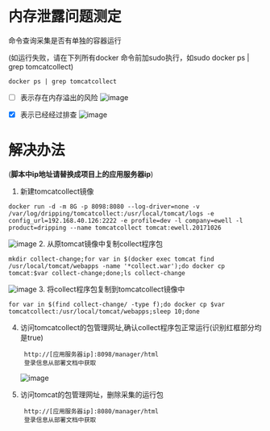 # 内存泄露问题测定

命令查询采集是否有单独的容器运行

(如运行失败，请在下列所有docker 命令前加sudo执行，如sudo docker ps | grep tomcatcollect)
```
docker ps | grep tomcatcollect
```
- [ ] 表示存在内存溢出的风险
![image](https://note.youdao.com/yws/public/resource/074ca7c423e9d4692373c4d731fb319b/xmlnote/BCFEB60B48434DD982309BD9B7A28715/439)
- [x] 表示已经经过排查
![image](https://note.youdao.com/yws/public/resource/074ca7c423e9d4692373c4d731fb319b/xmlnote/6AA8F0BF8E44408696F9257256069C58/174)



# 解决办法
(**脚本中ip地址请替换成项目上的应用服务器ip**)

1. 新建tomcatcollect镜像
```
docker run -d -m 8G -p 8098:8080 --log-driver=none -v /var/log/dripping/tomcatcollect:/usr/local/tomcat/logs -e config_url=192.168.40.126:2222 -e profile=dev -l company=ewell -l product=dripping --name tomcatcollect tomcat:ewell.20171026
```
![image](https://note.youdao.com/yws/public/resource/074ca7c423e9d4692373c4d731fb319b/xmlnote/C7683777CBEC4A4EBDE86DDDC5D73A39/185)
2. 从原tomcat镜像中复制collect程序包
```
mkdir collect-change;for var in $(docker exec tomcat find /usr/local/tomcat/webapps -name '*collect.war');do docker cp tomcat:$var collect-change;done;ls collect-change
```
![image](https://note.youdao.com/yws/public/resource/074ca7c423e9d4692373c4d731fb319b/xmlnote/21507082FED546C1AC7170335340AE8B/173)
3. 将collect程序包复制到tomcatcollect镜像中
```
for var in $(find collect-change/ -type f);do docker cp $var tomcatcollect:/usr/local/tomcat/webapps;sleep 10;done
```
4. 访问tomcatcollect的包管理网址,确认collect程序包正常运行(识别红框部分均是true) 

        http://[应用服务器ip]:8098/manager/html
        登录信息从部署文档中获取
    ![image](https://note.youdao.com/yws/public/resource/074ca7c423e9d4692373c4d731fb319b/xmlnote/5C4E88EA54E6463793F6707009D05BA2/199)
5. 访问tomcat的包管理网址，删除采集的运行包

        http://[应用服务器ip]:8080/manager/html
        登录信息从部署文档中获取
